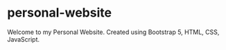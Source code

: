 # personal-website

Welcome to my Personal Website. Created using Bootstrap 5, HTML, CSS, JavaScript.
